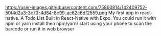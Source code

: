 https://user-images.githubusercontent.com/75860814/142409752-50f4d2a3-3c73-4d84-8e99-ac62c6df2559.png
My first app in react-native.
A Todo List Built in React-Native with Expo.
You could run it with npm or yarn install then npm/yarn/ start  using your phone to scan the barcode or run it in web browser
